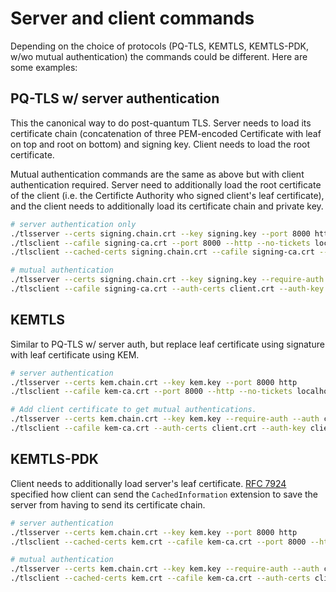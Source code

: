 # Server and client commands
Depending on the choice of protocols (PQ-TLS, KEMTLS, KEMTLS-PDK, w/wo mutual authentication) the commands could be different. Here are some examples:

## PQ-TLS w/ server authentication
This the canonical way to do post-quantum TLS. Server needs to load its certificate chain (concatenation of three PEM-encoded Certificate with leaf on top and root on bottom) and signing key. Client needs to load the root certificate.

Mutual authentication commands are the same as above but with client authentication required. Server need to additionally load the root certificate of the client (i.e. the Certificte Authority who signed client's leaf certificate), and the client needs to additionally load its certificate chain and private key.
```bash
# server authentication only
./tlsserver --certs signing.chain.crt --key signing.key --port 8000 http
./tlsclient --cafile signing-ca.crt --port 8000 --http --no-tickets localhost
./tlsclient --cached-certs signing.chain.crt --cafile signing-ca.crt --port 8000 --http --no-tickets localhost

# mutual authentication
./tlsserver --certs signing.chain.crt --key signing.key --require-auth --auth client-ca.crt --port 8000 http
./tlsclient --cafile signing-ca.crt --auth-certs client.crt --auth-key client.key --port 8000 --http --no-tickets localhost
```


## KEMTLS
Similar to PQ-TLS w/ server auth, but replace leaf certificate using signature with leaf certificate using KEM.
```bash
# server authentication
./tlsserver --certs kem.chain.crt --key kem.key --port 8000 http
./tlsclient --cafile kem-ca.crt --port 8000 --http --no-tickets localhost

# Add client certificate to get mutual authentications.
./tlsserver --certs kem.chain.crt --key kem.key --require-auth --auth client-ca.crt --port 8000 http
./tlsclient --cafile kem-ca.crt --auth-certs client.crt --auth-key client.key --port 8000 --http --no-tickets localhost
```

## KEMTLS-PDK 
Client needs to additionally load server's leaf certificate. [RFC 7924](https://datatracker.ietf.org/doc/html/rfc7924) specified how client can send the `CachedInformation` extension to save the server from having to send its certificate chain.
```bash
# server authentication
./tlsserver --certs kem.chain.crt --key kem.key --port 8000 http
./tlsclient --cached-certs kem.crt --cafile kem-ca.crt --port 8000 --http --no-tickets localhost

# mutual authentication
./tlsserver --certs kem.chain.crt --key kem.key --require-auth --auth client-ca.crt --port 8000 http
./tlsclient --cached-certs kem.crt --cafile kem-ca.crt --auth-certs client.crt --auth-key client.key --port 8000 --http --no-tickets localhost
```
